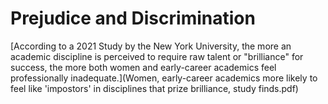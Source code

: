 # Prejudice and Discrimination

[According to a 2021 Study by the New York University, the more an academic discipline is perceived to require raw talent or "brilliance" for success, the more both women and early-career academics feel professionally inadequate.](Women, early-career academics more likely to feel like 'impostors' in disciplines that prize brilliance, study finds.pdf)




